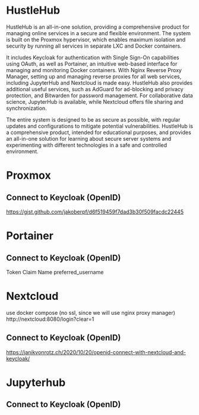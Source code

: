 # HustleHub

HustleHub is an all-in-one solution, providing a comprehensive product for managing online services in a secure and
flexible environment. The system is built on the Proxmox hypervisor, which enables maximum isolation and security by
running all services in separate LXC and Docker containers.

It includes Keycloak for authentication with Single Sign-On capabilities using OAuth, as well as Portainer, an intuitive
web-based interface for managing and monitoring Docker containers. With Nginx Reverse Proxy Manager, setting up and
managing reverse proxies for all web services, including JupyterHub and Nextcloud is made easy. HustleHub also provides
additional useful services, such as AdGuard for ad-blocking and privacy protection, and Bitwarden for password
management. For collaborative data science, JupyterHub is available, while Nextcloud offers file sharing and
synchronization.

The entire system is designed to be as secure as possible, with regular updates and configurations to mitigate potential
vulnerabilities. HustleHub is a comprehensive product, intended for educational purposes, and provides an all-in-one
solution for learning about secure server systems and experimenting with different technologies in a safe and controlled
environment.

# Proxmox
## Connect to Keycloak (OpenID)

https://gist.github.com/jakoberpf/d6f519459f7dad3b30f509facdc22445

# Portainer
## Connect to Keycloak (OpenID)

Token Claim Name preferred_username

# Nextcloud

use docker compose (no ssl, since we will use nginx proxy manager)
http://nextcloud:8080/login?clear=1
## Connect to Keycloak (OpenID)

https://janikvonrotz.ch/2020/10/20/openid-connect-with-nextcloud-and-keycloak/

# Jupyterhub



## Connect to Keycloak (OpenID)
